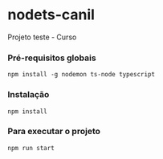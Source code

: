 # nodets-canil
Projeto teste - Curso

### Pré-requisitos globais
`npm install -g nodemon ts-node typescript`

### Instalação
`npm install`

### Para executar o projeto
`npm run start`


